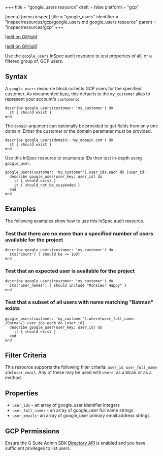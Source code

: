 +++
title = "google_users resource"
draft = false
platform = "gcp"

[menu]
  [menu.inspec]
    title = "google_users"
    identifier = "inspec/resources/gcp/google_users.md google_users resource"
    parent = "inspec/resources/gcp"
+++

[\[edit on GitHub\]](https://github.com/inspec/inspec-gcp/blob/master/docs/resources/google_users.md)

[\[edit on GitHub\]](https://github.com/inspec/inspec/blob/master/www/content/inspec/resources/google_users.md)

Use the `google_users` InSpec audit resource to test properties of all, or a filtered group of, GCP users.

## Syntax

A `google_users` resource block collects GCP users for the specified customer. As documented [here](https://developers.google.com/admin-sdk/directory/v1/reference/users/list), this defaults to the `my_customer` alias to represent your account's `customerId`.

    describe google_users(customer: 'my_customer') do
      it { should exist }
    end

The `domain` argument can optionally be provided to get fields from only one domain. Either the customer or the domain parameter must be provided.

    describe google_users(domain: 'my_domain.com') do
      it { should exist }
    end

Use this InSpec resource to enumerate IDs then test in-depth using `google_user`.

    google_users(customer: 'my_customer').user_ids.each do |user_id|
      describe google_user(user_key: user_id) do
        it { should exist }
        it { should_not be_suspended }
      end
    end

## Examples

The following examples show how to use this InSpec audit resource.

### Test that there are no more than a specified number of users available for the project

    describe google_users(customer: 'my_customer') do
      its('count') { should be <= 100}
    end

### Test that an expected user is available for the project

    describe google_users(customer: 'my_customer') do
      its('user_names') { should include "Monsieur Happy" }
    end

### Test that a subset of all users with name matching "Batman" exists

    google_users(customer: 'my_customer').where(user_full_name: /Batman/).user_ids.each do |user_id|
      describe google_user(user_key: user_id) do
        it { should exist }
      end
    end

## Filter Criteria

This resource supports the following filter criteria: `user_id`; `user_full_name` and `user_email`. Any of these may be used with `where`, as a block or as a method.

## Properties

- `user_ids` - an array of google_user identifier integers
- `user_full_names` - an array of google_user full name strings
- `user_emails`- an array of google_user primary email address strings

## GCP Permissions

Ensure the G Suite Admin SDK [Directory API](https://developers.google.com/admin-sdk/directory/) is enabled and you have sufficient privileges to list users.
